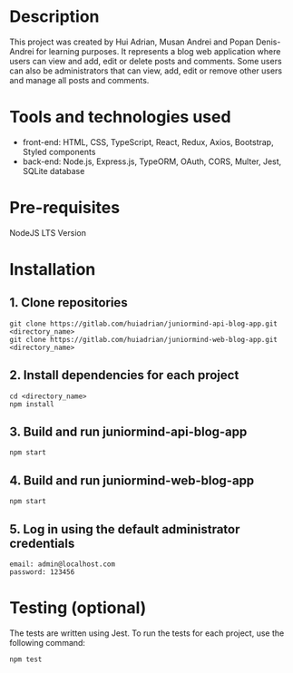 # Description

This project was created by Hui Adrian, Musan Andrei and Popan Denis-Andrei for learning purposes. It represents a blog web application where users can view and add, edit or delete posts and comments. Some users can also be administrators that can view, add, edit or remove other users and manage all posts and comments. 

# Tools and technologies used

- front-end: HTML, CSS, TypeScript, React, Redux, Axios, Bootstrap, Styled components
- back-end: Node.js, Express.js, TypeORM, OAuth, CORS, Multer, Jest, SQLite database

# Pre-requisites

NodeJS LTS Version

# Installation

## 1. Clone repositories

```
git clone https://gitlab.com/huiadrian/juniormind-api-blog-app.git <directory_name>
git clone https://gitlab.com/huiadrian/juniormind-web-blog-app.git <directory_name>
```

## 2. Install dependencies for each project

```
cd <directory_name>
npm install
```

## 3. Build and run juniormind-api-blog-app

```
npm start
```

## 4. Build and run juniormind-web-blog-app

```
npm start
```

## 5. Log in using the default administrator credentials

```
email: admin@localhost.com
password: 123456
```

# Testing (optional)

The tests are written using Jest.
To run the tests for each project, use the following command:

```
npm test
```
